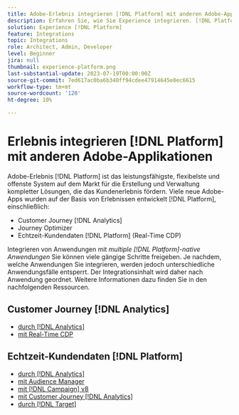```yaml
---
title: Adobe-Erlebnis integrieren [!DNL Platform] mit anderen Adobe-Applikationen
description: Erfahren Sie, wie Sie Experience integrieren. [!DNL Platform] mit anderen Adobe-Applikationen.
solution: Experience [!DNL Platform]
feature: Integrations
topic: Integrations
role: Architect, Admin, Developer
level: Beginner
jira: null
thumbnail: experience-platform.png
last-substantial-update: 2023-07-19T00:00:00Z
source-git-commit: 7ed617ac0ba6b340ff94cdee47914645e0ec6615
workflow-type: tm+mt
source-wordcount: '120'
ht-degree: 10%

---
```



# Erlebnis integrieren [!DNL Platform] mit anderen Adobe-Applikationen

Adobe-Erlebnis [!DNL Platform] ist das leistungsfähigste, flexibelste und offenste System auf dem Markt für die Erstellung und Verwaltung kompletter Lösungen, die das Kundenerlebnis fördern. Viele neue Adobe-Apps wurden auf der Basis von Erlebnissen entwickelt [!DNL Platform], einschließlich:

* Customer Journey [!DNL Analytics]
* Journey Optimizer
* Echtzeit-Kundendaten [!DNL Platform] (Real-Time CDP)

Integrieren von Anwendungen mit _multiple [!DNL Platform]-native Anwendungen_ Sie können viele gängige Schritte freigeben. Je nachdem, welche Anwendungen Sie integrieren, werden jedoch unterschiedliche Anwendungsfälle entsperrt. Der Integrationsinhalt wird daher nach Anwendung geordnet. Weitere Informationen dazu finden Sie in den nachfolgenden Ressourcen.


## Customer Journey [!DNL Analytics]

* [durch  [!DNL Analytics]](../cja/customer-journey-analytics-analytics.md)
* [mit Real-Time CDP](../cja/cja-rtcdp.md)

## Echtzeit-Kundendaten [!DNL Platform]

* [durch  [!DNL Analytics]](../rtcdp/rtcdp-analytics.md)
* [mit Audience Manager](../rtcdp/rtcdp-aam.md)
* [mit [!DNL Campaign] v8](../rtcdp/rtcdp-campaign.md)
* [mit Customer Journey [!DNL Analytics]](../rtcdp/rtcdp-cja.md)
* [durch  [!DNL Target]](../rtcdp/rtcdp-target.md)